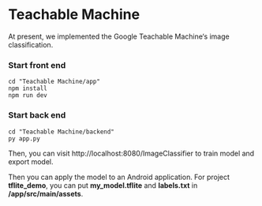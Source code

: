 # Teachable Machine

 At present,  we implemented the  Google Teachable Machine‘s image classification.



### Start front end

```shell
cd "Teachable Machine/app"
npm install
npm run dev
```



### Start back end

```shell
cd "Teachable Machine/backend"
py app.py
```



Then, you can visit  http://localhost:8080/ImageClassifier  to train model and export model.



Then you can  apply the model to an Android application. For project **tflite_demo**, you can put **my_model.tflite** and **labels.txt** in **/app/src/main/assets**.

